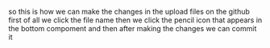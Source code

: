so this is how we can make the changes in the upload files on the github first of all we click the file name then we click the pencil icon that appears in the bottom compoment and then after making the changes we can commit it
